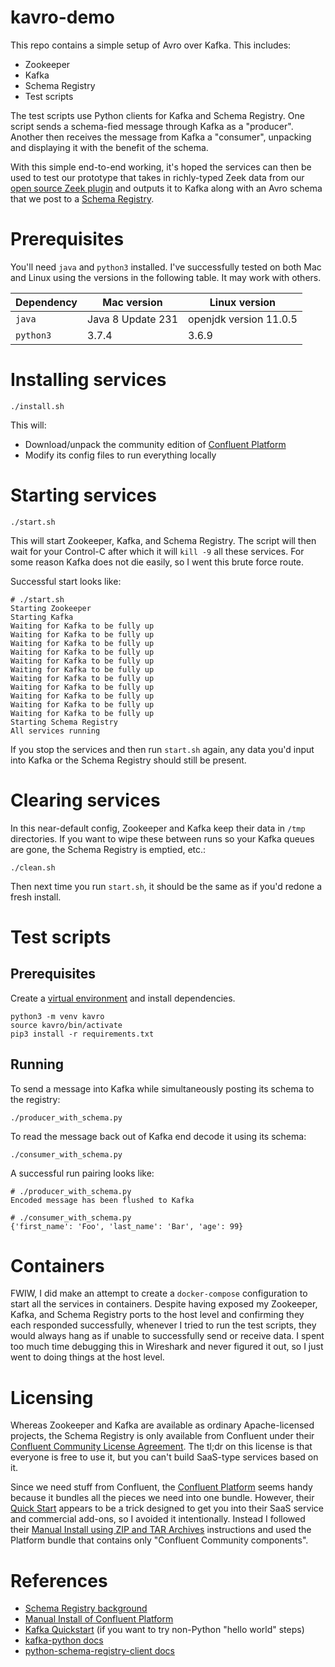 # kavro-demo

This repo contains a simple setup of Avro over Kafka. This includes:

* Zookeeper
* Kafka
* Schema Registry
* Test scripts

The test scripts use Python clients for Kafka and Schema Registry. One script sends a schema-fied message through Kafka as a "producer". Another then receives the message from Kafka a "consumer", unpacking and displaying it with the benefit of the schema.

With this simple end-to-end working, it's hoped the services can then be used to test our prototype that takes in richly-typed Zeek data from our [open source Zeek plugin](https://github.com/looky-cloud/zson-http-plugin) and outputs it to Kafka along with an Avro schema that we post to a [Schema Registry](https://docs.confluent.io/current/schema-registry/index.html).

# Prerequisites

You'll need `java` and `python3` installed. I've successfully tested on both Mac and Linux using the versions in the following table. It may work with others.

|**Dependency**|**Mac version**|**Linux version**|
|--------------|---------------|-----------------|
| `java`       | Java 8 Update 231 | openjdk version 11.0.5 |
| `python3`    | 3.7.4         | 3.6.9           |

# Installing services

```
./install.sh
```

This will:

* Download/unpack the community edition of [Confluent Platform](https://www.confluent.io/product/confluent-platform/)
* Modify its config files to run everything locally

# Starting services

```
./start.sh
```

This will start Zookeeper, Kafka, and Schema Registry. The script will then wait for your Control-C after which it will `kill -9` all these services. For some reason Kafka does not die easily, so I went this brute force route.

Successful start looks like:

```
# ./start.sh 
Starting Zookeeper
Starting Kafka
Waiting for Kafka to be fully up
Waiting for Kafka to be fully up
Waiting for Kafka to be fully up
Waiting for Kafka to be fully up
Waiting for Kafka to be fully up
Waiting for Kafka to be fully up
Waiting for Kafka to be fully up
Waiting for Kafka to be fully up
Waiting for Kafka to be fully up
Waiting for Kafka to be fully up
Waiting for Kafka to be fully up
Starting Schema Registry
All services running
```

If you stop the services and then run `start.sh` again, any data you'd input into Kafka or the Schema Registry should still be present.

# Clearing services

In this near-default config, Zookeeper and Kafka keep their data in `/tmp` directories. If you want to wipe these between runs so your Kafka queues are gone, the Schema Registry is emptied, etc.:

```
./clean.sh
```

Then next time you run `start.sh`, it should be the same as if you'd redone a fresh install.

# Test scripts

## Prerequisites

Create a [virtual environment](https://docs.python.org/3/tutorial/venv.html) and install dependencies.

```
python3 -m venv kavro
source kavro/bin/activate
pip3 install -r requirements.txt
```

## Running

To send a message into Kafka while simultaneously posting its schema to the registry:

```
./producer_with_schema.py 
```

To read the message back out of Kafka end decode it using its schema:

```
./consumer_with_schema.py
```

A successful run pairing looks like:

```
# ./producer_with_schema.py 
Encoded message has been flushed to Kafka

# ./consumer_with_schema.py 
{'first_name': 'Foo', 'last_name': 'Bar', 'age': 99}
```

# Containers

FWIW, I did make an attempt to create a `docker-compose` configuration to start all the services in containers. Despite having exposed my Zookeeper, Kafka, and Schema Registry ports to the host level and confirming they each responded successfully, whenever I tried to run the test scripts, they would always hang as if unable to successfully send or receive data. I spent too much time debugging this in Wireshark and never figured it out, so I just went to doing things at the host level.

# Licensing

Whereas Zookeeper and Kafka are available as ordinary Apache-licensed projects, the Schema Registry is only available from Confluent under their [Confluent Community License Agreement](https://github.com/confluentinc/schema-registry/blob/master/LICENSE-ConfluentCommunity). The tl;dr on this license is that everyone is free to use it, but you can't build SaaS-type services based on it.

Since we need stuff from Confluent, the [Confluent Platform](https://www.confluent.io/product/confluent-platform/) seems handy because it bundles all the pieces we need into one bundle. However, their [Quick Start](https://docs.confluent.io/current/quickstart/cloud-quickstart/index.html#cloud-quickstart) appears to be a trick designed to get you into their SaaS service and commercial add-ons, so I avoided it intentionally. Instead I followed their [Manual Install using ZIP and TAR Archives](https://docs.confluent.io/current/installation/installing_cp/zip-tar.html) instructions and used the Platform bundle that contains only "Confluent Community components".

# References

* [Schema Registry background](https://docs.confluent.io/current/schema-registry/index.html)
* [Manual Install of Confluent Platform](https://docs.confluent.io/current/installation/installing_cp/zip-tar.html)
* [Kafka Quickstart](https://kafka.apache.org/quickstart) (if you want to try non-Python "hello world" steps)
* [kafka-python docs](https://kafka-python.readthedocs.io/en/master/usage.html)
* [python-schema-registry-client docs](https://marcosschroh.github.io/python-schema-registry-client/)
